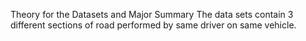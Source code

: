 Theory for the Datasets and Major Summary
The data sets contain 3 different sections of road performed by same driver on same vehicle. 
